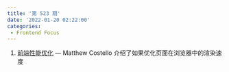 ```yaml
---
title: '第 523 期'
date: '2022-01-20 02:22:00'
categories:
 - Frontend Focus
---
```


1. [前端性能优化](../../frontend_focus/523/frontend_web_performance.md) — Matthew Costello 介绍了如果优化页面在浏览器中的渲染速度